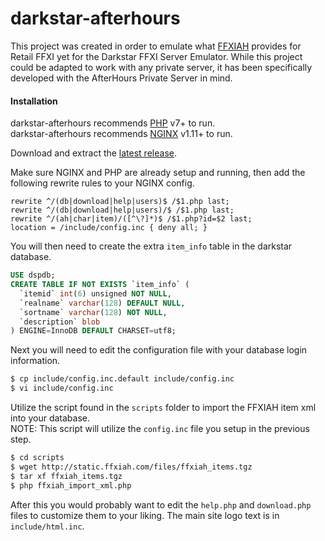 # darkstar-afterhours

This project was created in order to emulate what [FFXIAH](http://www.ffxiah.com/) provides for Retail FFXI yet for the Darkstar FFXI Server Emulator. While this project could be adapted to work with any private server, it has been specifically developed with the AfterHours Private Server in mind.

#### Installation

darkstar-afterhours recommends [PHP](https://php.net/) v7+ to run.  
darkstar-afterhours recommends [NGINX](https://www.nginx.com/) v1.11+ to run.

Download and extract the [latest release](https://github.com/kyau/darkstar-afterhours/archive/master.zip).

Make sure NGINX and PHP are already setup and running, then add the following rewrite rules to your NGINX config.

```nginx
rewrite ^/(db|download|help|users)$ /$1.php last;
rewrite ^/(db|download|help|users)/$ /$1.php last;
rewrite ^/(ah|char|item)/([^\?]*)$ /$1.php?id=$2 last;
location = /include/config.inc { deny all; }
```

You will then need to create the extra `item_info` table in the darkstar database.

```sql
USE dspdb;
CREATE TABLE IF NOT EXISTS `item_info` (
  `itemid` int(6) unsigned NOT NULL,
  `realname` varchar(128) DEFAULT NULL,
  `sortname` varchar(128) NOT NULL,
  `description` blob
) ENGINE=InnoDB DEFAULT CHARSET=utf8;
```

Next you will need to edit the configuration file with your database login information.

```sh
$ cp include/config.inc.default include/config.inc
$ vi include/config.inc
```

Utilize the script found in the `scripts` folder to import the FFXIAH item xml into your database.  
NOTE: This script will utilize the `config.inc` file you setup in the previous step.

```sh
$ cd scripts
$ wget http://static.ffxiah.com/files/ffxiah_items.tgz
$ tar xf ffxiah_items.tgz
$ php ffxiah_import_xml.php
```

After this you would probably want to edit the `help.php` and `download.php` files to customize them to your liking. The main site logo text is in `include/html.inc`.